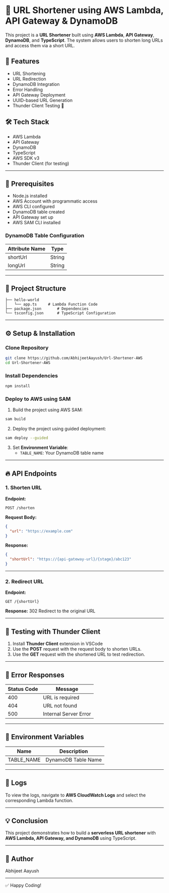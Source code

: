 # 🚀 URL Shortener using AWS Lambda, API Gateway & DynamoDB

This project is a **URL Shortener** built using **AWS Lambda**, **API Gateway**, **DynamoDB**, and **TypeScript**. The system allows users to shorten long URLs and access them via a short URL.

## 📌 Features
- URL Shortening
- URL Redirection
- DynamoDB Integration
- Error Handling
- API Gateway Deployment
- UUID-based URL Generation
- Thunder Client Testing 💪

## 🛠️ Tech Stack
- AWS Lambda
- API Gateway
- DynamoDB
- TypeScript
- AWS SDK v3
- Thunder Client (for testing)

---

## 🔑 Prerequisites
- Node.js installed
- AWS Account with programmatic access
- AWS CLI configured
- DynamoDB table created
- API Gateway set up
- AWS SAM CLI installed

### DynamoDB Table Configuration
| Attribute Name | Type   |
|---------------|--------|
| shortUrl      | String |
| longUrl       | String |

---

## 📄 Project Structure
```
├── hello-world
│   └── app.ts     # Lambda Function Code
├── package.json       # Dependencies
└── tsconfig.json      # TypeScript Configuration
```

---

## ⚙️ Setup & Installation
### Clone Repository
```bash
git clone https://github.com/AbhijeetAayush/Url-Shortener-AWS
cd Url-Shortener-AWS
```

### Install Dependencies
```bash
npm install
```

### Deploy to AWS using SAM
1. Build the project using AWS SAM:
```bash
sam build
```
2. Deploy the project using guided deployment:
```bash
sam deploy --guided
```
3. Set **Environment Variable**:
   - `TABLE_NAME`: Your DynamoDB table name

---

## 🔥 API Endpoints

### 1. Shorten URL
**Endpoint:**
```
POST /shorten
```
**Request Body:**
```json
{
  "url": "https://example.com"
}
```
**Response:**
```json
{
  "shortUrl": "https://{api-gateway-url}/{stage}/abc123"
}
```
---

### 2. Redirect URL
**Endpoint:**
```
GET /{shortUrl}
```
**Response:**
302 Redirect to the original URL

---

## 🎯 Testing with Thunder Client
1. Install **Thunder Client** extension in VSCode
2. Use the **POST** request with the request body to shorten URLs.
3. Use the **GET** request with the shortened URL to test redirection.

---

## 💪 Error Responses
| Status Code | Message              |
|-------------|---------------------|
| 400         | URL is required     |
| 404         | URL not found      |
| 500         | Internal Server Error |

---

## 📌 Environment Variables
| Name       | Description           |
|------------|---------------------|
| TABLE_NAME | DynamoDB Table Name |

---

## 📌 Logs
To view the logs, navigate to **AWS CloudWatch Logs** and select the corresponding Lambda function.

---

## 💡 Conclusion
This project demonstrates how to build a **serverless URL shortener** with **AWS Lambda, API Gateway, and DynamoDB** using TypeScript.

---

## 📌 Author
Abhijeet Aayush

---

✅ Happy Coding!


